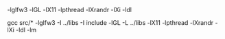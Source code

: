 -lglfw3 -lGL -lX11 -lpthread -lXrandr -lXi -ldl


gcc src/* -lglfw3 -I ../libs -I include -lGL -L ../libs -lX11 -lpthread -lXrandr -lXi -ldl -lm

